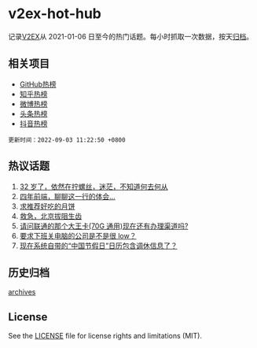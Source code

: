 # v2ex-hot-hub

 记录[V2EX](https://www.v2ex.com/)从 2021-01-06 日至今的热门话题。每小时抓取一次数据，按天[归档](archives)。
 
 ## 相关项目

- [GitHub热榜](https://github.com/snaildev/github-hot-hub)
- [知乎热榜](https://github.com/snaildev/zhihu-hot-hub)
- [微博热榜](https://github.com/snaildev/weibo-hot-hub)
- [头条热榜](https://github.com/snaildev/toutiao-hot-hub)
- [抖音热榜](https://github.com/snaildev/douyin-hot-hub)


 `更新时间：2022-09-03 11:22:50 +0800`

## 热议话题

1. [32 岁了，依然在拧螺丝，迷茫，不知道何去何从](https://www.v2ex.com/t/877269)
1. [四年前端，聊聊这一行的体会...](https://www.v2ex.com/t/877304)
1. [求推荐好吃的月饼](https://www.v2ex.com/t/877321)
1. [救急，北京拔阻生齿](https://www.v2ex.com/t/877297)
1. [请问联通的那个大王卡(70G 通用)现在还有办理渠道吗?](https://www.v2ex.com/t/877283)
1. [要求下班关电脑的公司是不是很 low？](https://www.v2ex.com/t/877377)
1. [现在系统自带的“中国节假日”日历包含调休信息了？](https://www.v2ex.com/t/877208)

## 历史归档

[archives](archives)

## License

See the [LICENSE](LICENSE) file for license rights and limitations (MIT).
